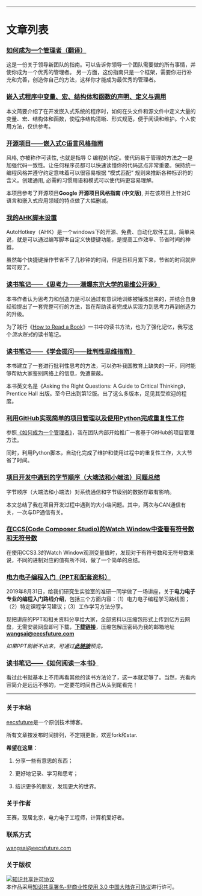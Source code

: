 
---  

# 文章列表

### [如何成为一个管理者（翻译）](https://github.com/eecsfuture/blog/blob/master/posts/2018-06-15.md)  
这是一份关于领导新团队的指南。可以告诉你领导一个团队需要做的所有事情，并使你成为一个优秀的管理者。
另一方面，这份指南只是一个框架，需要你进行补充和完善，创造你自己的方法，这样你才能成为最优秀的管理者。  

### [嵌入式程序中变量、宏、结构体和函数的声明、定义与调用](https://github.com/eecsfuture/blog/blob/master/posts/2018-07-14.md)  
本文简要介绍了在开发嵌入式系统的程序时，如何在头文件和源文件中定义大量的变量、宏、结构体和函数，使程序结构清晰、形式规范，便于阅读和维护。个人使用方法，仅供参考。

### [开源项目——嵌入式C语言风格指南](https://github.com/eecsfuture/embedded-c-styleguide)  
风格, 亦被称作可读性, 也就是指导 C 编程的约定。使代码易于管理的方法之一是加强代码一致性。让任何程序员都可以快速读懂你的代码这点非常重要。保持统一编程风格并遵守约定意味着可以很容易根据 “模式匹配” 规则来推断各种标识符的含义。创建通用, 必需的习惯用语和模式可以使代码更容易理解。

本项目参考了开源项目**Google 开源项目风格指南 (中文版)**, 并在该项目上针对C语言和嵌入式应用领域的特点做了大幅删减。

### [我的AHK脚本设置](https://github.com/eecsfuture/My_AHK/blob/master/README.md)  
AutoHotkey（AHK）是一个windows下的开源、免费、自动化软件工具，简单来说，就是可以通过编写脚本自定义快捷键功能，是提高工作效率、节省时间的神器。  

虽然每个快捷键操作节省不了几秒钟的时间，但是日积月累下来，节省的时间就非常可观了。  

### [读书笔记——《思考力——潮爆东京大学的思维公开课》](https://github.com/eecsfuture/blog/blob/master/posts/2019-06-28.md)

本书作者认为思考力和创造力是可以通过有意识地训练被锤炼出来的，并结合自身经验提出了一套完整可行的方法，旨在帮助读者完成从实现力到思考力再到创造力的升级。

为了践行《[How to Read a Book](https://en.wikipedia.org/wiki/How_to_Read_a_Book)》一书中的读书方法，也为了强化记忆，我写这个*流水账式*的读书笔记。

### [读书笔记——《学会提问——批判性思维指南》](https://github.com/eecsfuture/blog/blob/master/posts/2019-07-02.md)

本书建立了一套进行批判性思考的方法，可以弥补我国教育上缺失的一环，同时能够帮助大家鉴别网络上的信息，免遭蒙蔽。

本书英文名是《Asking the Right Questions: A Guide to Critical Thinking》，Prentice Hall 出版。至今已出到第12版。出了这么多版本，足见其受欢迎的程度。

### [利用GitHub实现简单的项目管理以及使用Python完成重复性工作](https://github.com/eecsfuture/blog/blob/master/posts/2019-07-03.md)

参照[《如何成为一个管理者》](https://github.com/eecsfuture/blog/blob/master/posts/2018-06-15.md)，我在团队内部开始推广一套基于GitHub的项目管理方法。

同时，利用Python脚本，自动化完成了维护和使用过程中的重复性工作，大大节省了时间。

### [项目开发中遇到的字节顺序（大端法和小端法）问题总结](https://github.com/eecsfuture/blog/blob/master/posts/2019-07-06.md)

字节顺序（大端法和小端法）对系统通信和字节级别的数据存取有影响。

本文总结了我在项目开发过程中遇到的大小端问题。其中，两次与CAN通信有关，一次与DP通信有关。

### [在CCS(Code Composer Studio)的Watch Window中查看有符号数和无符号数](https://github.com/eecsfuture/blog/blob/master/posts/2019-07-16.md)

在使用CCS3.3的Watch Window观测变量值时，发现对于有符号数和无符号数来说，不同的进制对应的值有所不同，做了一个简单的总结。

### [电力电子编程入门（PPT和配套资料）](https://github.com/eecsfuture/blog/blob/master/assets/Power-Electronics-Program-Introduction/Slide.pdf)

2019年8月31日，给我们研究生实验室的准研一同学做了一场讲座，关于**电力电子专业的编程入门路线介绍**，包括三个方面内容：（1）电力电子编程学习路线图；（2）特定课程学习建议；（3）工作学习方法分享。

现把讲座的PPT和相关资料分享给大家，全部资料以压缩包形式上传到亿方云网盘，无需安装网盘即可下载，[**下载链接**](https://v2.fangcloud.com/share/a580e58e38d5c9a075e642a76b)，压缩包解压密码为我的邮箱地址**wangsai@eecsfuture.com**

*如果PPT刷新不出来，可通过[**此链接**](https://v2.fangcloud.com/share/60b4aea08d670d6294d3a8a25b)预览。*

### [读书笔记——《如何阅读一本书》](https://github.com/eecsfuture/blog/blob/master/posts/2020-02-01.md)

看过此书就基本上不用再看其他的读书方法论了，这一本就足够了。当然，光看内容简介是远远不够的，一定要花时间自己从头到尾看完！


---  

### **关于本站**

[eecsfuture](https://eecsfuture.github.io/blog/)是一个原创技术博客。  

所有文章按发布时间排列，不定期更新，欢迎fork和star. 

**希望在这里：**

1. 分享一些有意思的东西； 

1. 更好地记录、学习和思考；

1. 结识更多的朋友，发现更大的世界。

### **关于作者**

王赛，现居北京，电力电子工程师，计算机爱好者。

### **联系方式**

wangsai@eecsfuture.com  

### **关于版权**

<a rel="license" href="http://creativecommons.org/licenses/by-nc/3.0/cn/"><img alt="知识共享许可协议" style="border-width:0" src="https://i.creativecommons.org/l/by-nc/3.0/cn/88x31.png" /></a><br />本作品采用<a rel="license" href="http://creativecommons.org/licenses/by-nc/3.0/cn/">知识共享署名-非商业性使用 3.0 中国大陆许可协议</a>进行许可。
